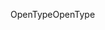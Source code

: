<span data-ttu-id="164a9-101">OpenType</span><span class="sxs-lookup"><span data-stu-id="164a9-101">OpenType</span></span>